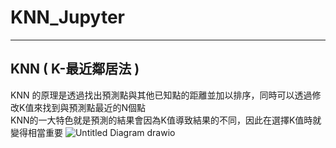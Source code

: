 # KNN_Jupyter
---
## KNN ( K-最近鄰居法 )
KNN 的原理是透過找出預測點與其他已知點的距離並加以排序，同時可以透過修改K值來找到與預測點最近的N個點  
KNN的一大特色就是預測的結果會因為K值導致結果的不同，因此在選擇K值時就變得相當重要
![Untitled Diagram drawio](https://user-images.githubusercontent.com/95498069/165540454-022e8551-1033-41a3-b72c-f38aad98b4a5.png)
